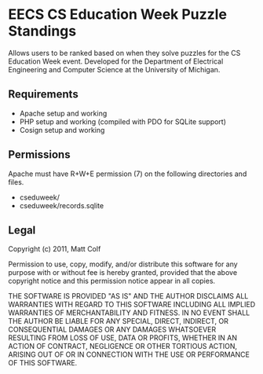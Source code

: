 EECS CS Education Week Puzzle Standings
=======================================

Allows users to be ranked based on when they solve puzzles for the CS Education Week event.
Developed for the Department of Electrical Engineering and Computer Science at the University of
Michigan.

Requirements
------------	

- Apache setup and working 
- PHP setup and working (compiled with PDO for SQLite support)
- Cosign setup and working

Permissions
-----------

Apache must have R+W+E permission (7) on the following directories and files.

- cseduweek/
- cseduweek/records.sqlite

Legal
-----

Copyright (c) 2011, Matt Colf

Permission to use, copy, modify, and/or distribute this software for any
purpose with or without fee is hereby granted, provided that the above
copyright notice and this permission notice appear in all copies.

THE SOFTWARE IS PROVIDED "AS IS" AND THE AUTHOR DISCLAIMS ALL WARRANTIES
WITH REGARD TO THIS SOFTWARE INCLUDING ALL IMPLIED WARRANTIES OF
MERCHANTABILITY AND FITNESS. IN NO EVENT SHALL THE AUTHOR BE LIABLE FOR
ANY SPECIAL, DIRECT, INDIRECT, OR CONSEQUENTIAL DAMAGES OR ANY DAMAGES
WHATSOEVER RESULTING FROM LOSS OF USE, DATA OR PROFITS, WHETHER IN AN
ACTION OF CONTRACT, NEGLIGENCE OR OTHER TORTIOUS ACTION, ARISING OUT OF
OR IN CONNECTION WITH THE USE OR PERFORMANCE OF THIS SOFTWARE.